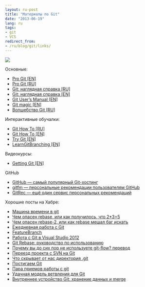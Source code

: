 ```yaml
---
layout: ru-post
title: "Материалы по Git"
date: "2013-06-19"
lang: ru
tags:
- git
- VCS
redirect_from:
- /ru/blog/git/links/
---
```


<p class="center">
  <img src="/img/posts/git/links/front.png" />
</p>

Основные:
<ul>
	<li>
		<a href="http://git-scm.com/book">Pro Git [EN]</a>
	</li>
	<li>
		<a href="http://git-scm.com/book/ru">Pro Git [RU]</a>
	</li>
	<li>
		<a href="http://marklodato.github.io/visual-git-guide/index-ru.html">Git: наглядная справка [RU]</a>
	</li>
	<li>
		<a href="http://marklodato.github.io/visual-git-guide/index-en.html">Git: наглядная справка [EN]</a>
	</li>
	<li>
		<a href="https://www.kernel.org/pub/software/scm/git/docs/user-manual.html">Git User’s Manual [EN]</a>
	</li>
	<li>
		<a href="http://www-cs-students.stanford.edu/~blynn/gitmagic/index.html">Git magic [EN]</a>
	</li>
	<li>
		<a href="http://www-cs-students.stanford.edu/~blynn/gitmagic/intl/ru/">Волшебство Git [RU]</a>
	</li>
</ul>
Интерактивные обучалки:
<ul>
	<li>
		<a href="http://githowto.com/ru">Git How To [RU]</a>
	</li>
	<li>
		<a href="http://githowto.com">Git How To [EN]</a>
	</li>
	<li>
		<a href="http://try.github.io/">Try Git [EN]</a>
	</li>
	<li>
		<a href="http://pcottle.github.io/learnGitBranching/">LearnGitBranching [EN]</a>
	</li>
</ul>
<!--more-->

Видеокурсы:
<ul>
	<li>
		<a href="http://vimeo.com/14629850">Getting Git [EN]</a>
	</li>
</ul>
GitHub
<ul>
	<li>
		<a href="https://github.com">GitHub — самый популярный Git-хостинг</a>
	</li>
	<li>
		<a href="http://gitfm.com/">gitfm — персональные рекомендации пользователям GitHub</a>
	</li>
	<li>
		<a href="http://gitrec.mortardata.com/">GitRec — ещё один сервис персональных рекомендаций</a>
	</li>
</ul>
Хорошие посты на Хабре:
<ul>
	<li>
		<a href="http://habrahabr.ru/post/157175/">Машина времени в git</a>
	</li>
	<li>
		<a href="http://habrahabr.ru/post/179123/">Чем опасен rebase, или как получилось, что 2*3=5</a>
	</li>
	<li>
		<a href="http://habrahabr.ru/post/179673/">Чем опасен rebase-2, или как rebase мешал баг искать</a>
	</li>
	<li>
		<a href="http://habrahabr.ru/hub/Git/posts/">Ежедневная работа с Git</a>
	</li>
	<li>
		<a href="http://habrahabr.ru/post/181924/">FeatureBranch</a>
	</li>
	<li>
		<a href="http://habrahabr.ru/company/microsoft/blog/175261/">Работа с Git в Visual Studio 2012</a>
	</li>
	<li>
		<a href="http://habrahabr.ru/post/161009/">Git Rebase: руководство по использованию</a>
	</li>
	<li>
		<a href="http://habrahabr.ru/post/147260/">Почему вы до сих пор не используете git-flow? перевод</a>
	</li>
	<li>
		<a href="http://habrahabr.ru/hub/Git/posts/">Переезд проекта с SVN на Git</a>
	</li>
	<li>
		<a href="http://habrahabr.ru/post/143079/">Что скрывает от нас директория .git</a>
	</li>
	<li>
		<a href="http://habrahabr.ru/post/141160/">Постигаем Git</a>
	</li>
	<li>
		<a href="http://habrahabr.ru/post/123111/">Пара приемов работы с git</a>
	</li>
	<li>
		<a href="http://habrahabr.ru/post/106912/">Удачная модель ветвления для Git</a>
	</li>
	<li>
		<a href="http://habrahabr.ru/company/badoo/blog/163853/">Внутреннее устройство Git: хранение данных и merge</a>
	</li>
</ul>
<!--<blockquote>Test test test</blockquote>
-->